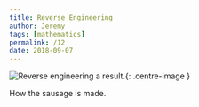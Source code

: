 ```yaml
---
title: Reverse Engineering
author: Jeremy
tags: [mathematics]
permalink: /12
date: 2018-09-07
---
```


![Reverse engineering a result.](https://res.cloudinary.com/dh3hm8pb7/image/upload/c_scale,q_auto:best/v1536585746/Handwaving/Published/ReverseEngineering.png){: .centre-image }

How the sausage is made.